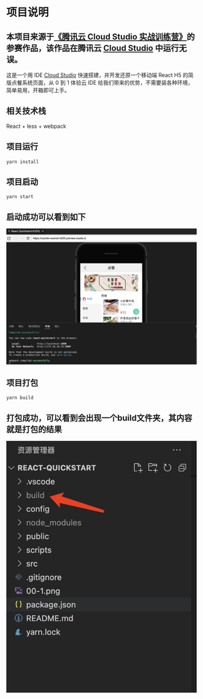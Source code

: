 # 项目说明
## 本项目来源于[《腾讯云 Cloud Studio 实战训练营》](https://marketing.csdn.net/p/06a21ca7f4a1843512fa8f8c40a16635)的参赛作品，该作品在腾讯云 [Cloud Studio](https://www.cloudstudio.net/?utm=csdn) 中运行无误。

这是一个用 IDE [Cloud Studio](https://www.cloudstudio.net/?utm=csdn) 快速搭建，并开发还原一个移动端 React H5 的简版点餐系统页面，从 0 到 1 体验云 IDE 给我们带来的优势，不需要装各种环境，简单易用，开箱即可上手。

## 相关技术栈

React + less + webpack

## 项目运行

    yarn install


## 项目启动

    yarn start


## 启动成功可以看到如下
![Alt text](00-1.png)

## 项目打包

    yarn build

## 打包成功，可以看到会出现一个build文件夹，其内容就是打包的结果
![Alt text](00-2.png)
